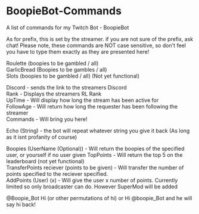 # BoopieBot-Commands
A list of commands for my Twitch Bot - BoopieBot <br />

As for prefix, this is set by the streamer. if you are not sure of the prefix, ask chat! Please note, these commands are NOT case sensitive, so don't feel you have to type them exactly as they are presented here! <br />

Roulette (boopies to be gambled / all) <br />
GarlicBread (Boopies to be gambles / all) <br />
Slots (boopies to be gambled / all) (Not yet functional) <br />

Discord - sends the link to the streamers Discord <br />
Rank - Displays the streamers RL Rank <br />
UpTime - Will display how long the stream has been active for <br />
FollowAge - Will return how long the requester has been following the streamer <br />
Commands - Will bring you here! <br />

Echo (String) - the bot will repeat whatever string you give it back (As long as it isnt profanity of course) <br />

Boopies (UserName (Optional)) - Will return the boopies of the specified user, or yourself if no user given
TopPoints - Will return the top 5 on the leaderboard (not yet functional) <br />
TransferPoints reciever (points to be given) - Will transfer the number of points specified to the reciever specified. <br />
AddPoints (User) (x) - Will give the user x number of points. Currently limited so only broadcaster can do. However SuperMod will be added <br />

@Boopie_Bot Hi (or other permutations of hi) or Hi @boopie_Bot and he will say hi back! <br />
